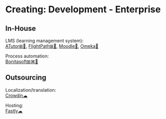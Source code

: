 # Creating: Development - Enterprise

## In-House

LMS (learning management system):  
[ATutor⊞🐧](https://atutor.github.io/atutor/index.html),
[FlightPath⊞🐧](https://getflightpath.com/),
[Moodle🐧](https://moodle.org/),
[Omeka🐧](https://omeka.org/)

Process automation:  
[Bonitasoft⊞⌘🐧](https://www.bonitasoft.com/)

## Outsourcing

Localization/translation:  
[Crowdin☁](https://crowdin.com/)

Hosting:  
[Fastly☁](https://www.fastly.com/)
